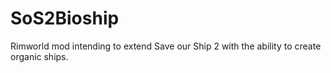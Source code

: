 # SoS2Bioship
Rimworld mod intending to extend Save our Ship 2 with the ability to create organic ships.

